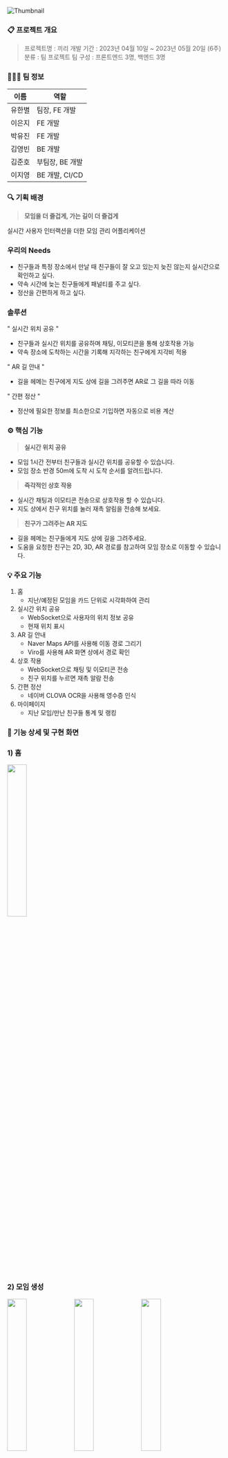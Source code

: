 ![Thumbnail](images/ReadMe/Untitled.png)

### 📋 프로젝트 개요

> 프로젝트명 : 끼리
개발 기간 : 2023년 04월 10일 ~ 2023년 05월 20일 (6주)
분류 : 팀 프로젝트
팀 구성 : 프론트엔드 3명, 백엔드 3명
> 

### 🧑‍🤝‍🧑 팀 정보

| 이름 | 역할 |
| --- | --- |
| 유한별 | 팀장, FE 개발 |
| 이은지 | FE 개발 |
| 박유진 | FE 개발 |
| 김영빈 | BE 개발 |
| 김준호 | 부팀장, BE 개발 |
| 이지영 | BE 개발, CI/CD |

### 🔍 기획 배경

> **모임을 더 즐겁게, 가는 길이 더 즐겁게**
> 

실시간 사용자 인터랙션을 더한 모임 관리 어플리케이션

### 우리의 Needs

- 친구들과 특정 장소에서 만날 때 친구들이 잘 오고 있는지 늦진 않는지 실시간으로 확인하고 싶다.
- 약속 시간에 늦는 친구들에게 패널티를 주고 싶다.
- 정산을 간편하게 하고 싶다.

### 솔루션

" 실시간 위치 공유 "

- 친구들과 실시간 위치를 공유하며 채팅, 이모티콘을 통해 상호작용 가능
- 약속 장소에 도착하는 시간을 기록해 지각하는 친구에게 지각비 적용

" AR 길 안내 "

- 길을 헤메는 친구에게 지도 상에 길을 그려주면 AR로 그 길을 따라 이동

" 간편 정산 "

- 정산에 필요한 정보를 최소한으로 기입하면 자동으로 비용 계산

### ⚙️ 핵심 기능

> **실시간 위치 공유**
> 
- 모임 1시간 전부터 친구들과 실시간 위치를 공유할 수 있습니다.
- 모임 장소 반경 50m에 도착 시 도착 순서를 알려드립니다.

> **즉각적인 상호 작용**
> 
- 실시간 채팅과 이모티콘 전송으로 상호작용 할 수 있습니다.
- 지도 상에서 친구 위치를 눌러 재촉 알림을 전송해 보세요.

> **친구가 그려주는 AR 지도**
> 
- 길을 헤메는 친구들에게 지도 상에 길을 그려주세요.
- 도움을 요청한 친구는 2D, 3D, AR 경로를 참고하여 모임 장소로 이동할 수 있습니다.

### 💡 주요 기능

1. 홈
    - 지난/예정된 모임을 카드 단위로 시각화하여 관리
2. 실시간 위치 공유
    - WebSocket으로 사용자의 위치 정보 공유
    - 현재 위치 표시
3. AR 길 안내
    - Naver Maps API를 사용해 이동 경로 그리기
    - Viro를 사용해 AR 화면 상에서 경로 확인
4. 상호 작용
    - WebSocket으로 채팅 및 이모티콘 전송
    - 친구 위치를 누르면 재촉 알람 전송
5. 간편 정산
    - 네이버 CLOVA OCR을 사용해 영수증 인식
6. 마이페이지
    - 지난 모임/만난 친구들 통계 및 랭킹

### 🎨 기능 상세 및 구현 화면

### 1) 홈
<img src="images/ReadMe/Screenshot_20230519_120148_kkiri.jpg" width="30%"/> 

### 2) 모임 생성
<img src="images/ReadMe/Screenshot_20230519_120148_kkiri.jpg" width="30%"/> <img src="images/ReadMe/Screenshot_20230519_120044_kkiri.jpg" width="30%"/> <img src="images/ReadMe/Screenshot_20230519_120154_kkiri.jpg" width="30%"/>

### 3) 위치 공유

<img src="images/ReadMe/Screenshot_20230519_120629_kkiri.jpg" width="30%"/> 

### 4) 길 안내

<img src="images/ReadMe/Screenshot_20230519_120739_kkiri.jpg" width="30%"/> <img src="images/ReadMe/ezgif.com-gif-maker_(4).gif" width="30%"/> <img src="images/ReadMe/ezgif.com-gif-maker_(6).gif" width="30%"/> 

### 5) 채팅/이모티콘

<img src="images/ReadMe/ezgif.com-video-to-gif.gif" width="30%"/> <img src="images/ReadMe/ezgif.com-video-to-gif_(1).gif" width="30%"/> <img src="images/ReadMe/ezgif.com-video-to-gif_(2).gif" width="30%"/> 

### 6) 알림

<img src="images/ReadMe/Screenshot_20230519_121355_kkiri.jpg" width="30%"/> <img src="images/ReadMe/ezgif.com-gif-maker.gif" width="30%"/> <img src="images/ReadMe/ezgif.com-gif-maker_(5).gif" width="30%"/> 

### 7) 간편 정산

<img src="images/ReadMe/Screenshot_20230527-211812_Gallery.jpg" width="30%"/> <img src="images/ReadMe/Screenshot_20230527-211832_Gallery.jpg" width="30%"/> <img src="images/ReadMe/Screenshot_20230527-212405_Gallery.jpg" width="30%"/> 

<img src="images/ReadMe/Screenshot_20230527-211842_Gallery.jpg" width="30%"/> <img src="images/ReadMe/Screenshot_20230527-211855_Gallery.jpg" width="30%"/> <img src="images/ReadMe/Screenshot_20230531-083046_kkiri.jpg" width="30%"/> 

<img src="images/ReadMe/ezgif.com-gif-maker_(7).gif" width="30%"/> 

정산하기.gif

### 8) 설정 및 마이페이지

<img src="images/ReadMe/Screenshot_20230530_173637_kkiri.jpg" width="30%"/> <img src="images/ReadMe/Screenshot_20230527-205155_kkiri.jpg" width="30%"/> 

### ⚙ 아키텍처 구조도

![Architecture](images/ReadMe/Untitled%201.png)